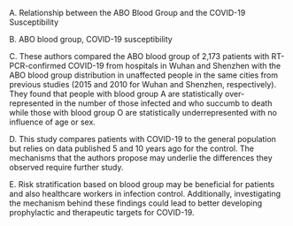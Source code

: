 A. Relationship between the ABO Blood Group and the COVID-19
Susceptibility

B. ABO blood group, COVID-19 susceptibility

C. These authors compared the ABO blood group of 2,173 patients with
RT-PCR-confirmed COVID-19 from hospitals in Wuhan and Shenzhen with the
ABO blood group distribution in unaffected people in the same cities
from previous studies (2015 and 2010 for Wuhan and Shenzhen,
respectively). They found that people with blood group A are
statistically over-represented in the number of those infected and who
succumb to death while those with blood group O are statistically
underrepresented with no influence of age or sex.

D. This study compares patients with COVID-19 to the general population
but relies on data published 5 and 10 years ago for the control. The
mechanisms that the authors propose may underlie the differences they
observed require further study.

E. Risk stratification based on blood group may be beneficial for
patients and also healthcare workers in infection control. Additionally,
investigating the mechanism behind these findings could lead to better
developing prophylactic and therapeutic targets for COVID-19.
